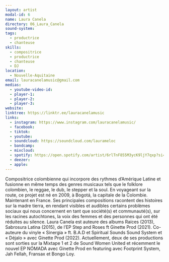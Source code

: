 ```yaml
---
layout: artist
modal-id: 6
name: Laura Canela
directory: 06_Laura_Canela
sound-system: 
tags: 
  - productrice
  - chanteuse
skills: 
  - compositrice
  - productrice
  - chanteuse
  - DJ
location:
  - Nouvelle-Aquitaine
email: lauracanelamusic@gmail.com
medias:
  - youtube-video-id: 
  - player-1: 
  - player-2: 
  - player-3: 
website: 
linktree: https://linktr.ee/lauracanelamusic
links:
  - instagram: https://www.instagram.com/lauracanelamusic/
  - facebook: 
  - tiktok: 
  - youtube: 
  - soundcloud: https://soundcloud.com/laurameloc
  - bandcamp: 
  - mixcloud: 
  - spotify: https://open.spotify.com/artist/6rlTnF855M3ycK9ljY7qxp?si=j82lWfVrQSC9XS-8ohoB_A&nd=1&dlsi=559c62c2891d4b01
  - deezer: 
  - apple: 
---
```


Compositrice colombienne qui incorpore des rythmes d’Amérique Latine et fusionne en même temps des genres musicaux tels que le folklore colombien, le reggae, le dub, le stepper et la soul. En voyageant sur la route, ce projet est né en 2009, à Bogotá, la capitale de la Colombie. Maintenant en France. Ses principales compositions racontent des histoires sur la madre tierra, en rendant visibles et audibles certains problèmes sociaux qui nous concernent en tant que société(s) et communauté(s), sur les racines autochtones, la voix des femmes et des personnes qui ont été réduites au silence. Laura Canela est auteure des albums Raíces (2013), Sabrosura Latina (2015), de l’EP Step and Roses ft Ginette Prod (2021). Co-auteure du vinyle « Sinergia » ft. B.A.D et Spiritual Sounds Sound System et « Déjalo » avec Ginette Prod (2022). Actuellement, deux de ses productions sont sorties sur la Mixtape 1 et 2 de Sound Women United et récemment le nouvel EP NÓMADA avec Ginette Prod en featuring avec Footprint System, Jah Fellah, Fransax et Bongo Loy.

